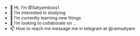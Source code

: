 - 👋 Hi, I’m @Satyamboss1
- 👀 I’m interested in studying
- 🌱 I’m currently learning new things
- 💞️ I’m looking to collaborate on ...
- 📫 How to reach me message me in telegram at @ramsatyam

<!---
Satyamboss1/Satyamboss1 is a ✨ special ✨ repository because its `README.md` (this file) appears on your GitHub profile.
You can click the Preview link to take a look at your changes.
--->
